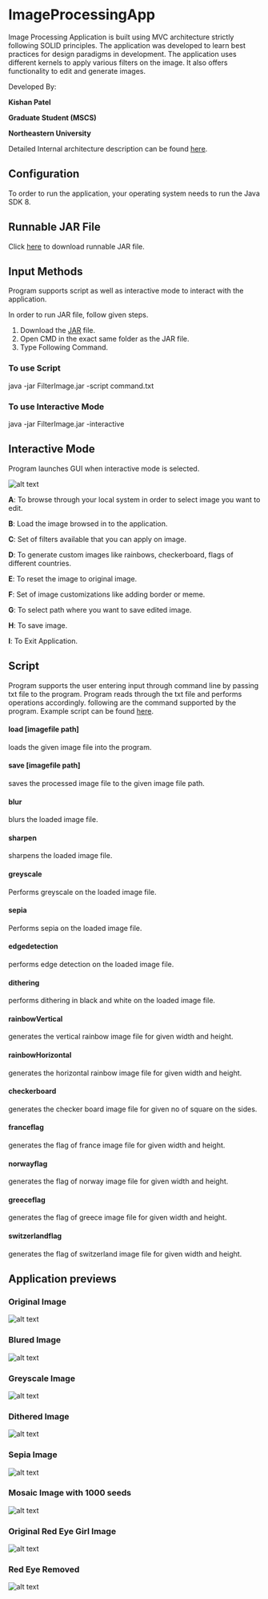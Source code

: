# ImageProcessingApp
Image Processing Application is built using MVC architecture strictly following SOLID principles. The application was developed to learn best practices for design paradigms in development. The application uses different kernels to apply various filters on the image. It also offers functionality to edit and generate images.

Developed By: 

**Kishan Patel**

**Graduate Student (MSCS)**

**Northeastern University**

Detailed Internal architecture description can be found [here](https://github.com/kishanpatel-hub/ImageProcessingApp/blob/master/src/README.md).

## Configuration
To order to run the application, your operating system needs to run the Java SDK 8.

## Runnable JAR File
Click [here](https://github.com/kishanpatel-hub/ImageProcessingApp/raw/master/FilterImage.jar) to download runnable JAR file.

## Input Methods

Program supports script as well as interactive mode to interact with the application. 

In order to run JAR file, follow given steps.

1. Download the [JAR](https://github.com/kishanpatel-hub/ImageProcessingApp/raw/master/FilterImage.jar) file.
2. Open CMD in the exact same folder as the JAR file.
3. Type Following Command.

### To use Script

java -jar FilterImage.jar -script command.txt

### To use Interactive Mode

java -jar FilterImage.jar -interactive


## Interactive Mode

Program launches GUI when interactive mode is selected. 

![alt text](https://github.com/kishanpatel-hub/ImageProcessingApp/raw/master/doc/Images/Screenshot%20(191).png)

**A**: To browse through your local system in order to select image you want to edit. 

**B**: Load the image browsed in to the application.

**C**: Set of filters available that you can apply on image.

**D**: To generate custom images like rainbows, checkerboard, flags of different countries.

**E**: To reset the image to original image.

**F**: Set of image customizations like adding border or meme.

**G**: To select path where you want to save edited image.

**H**: To save image.

**I**: To Exit Application.

## Script 

Program supports the user entering input through command line by passing txt file to the program. Program reads through the txt file and performs operations accordingly. following are the command supported by the program. Example script can be found [here](https://github.com/kishanpatel-hub/ImageProcessingApp/blob/master/command.txt).

#### load [imagefile path]

loads the given image file into the program.

#### save [imagefile path]

saves the processed image file to the given image file path.

#### blur

blurs the loaded image file.

#### sharpen

sharpens the loaded image file.

#### greyscale

Performs greyscale on the loaded image file.

#### sepia

Performs sepia on the loaded image file.

#### edgedetection

performs edge detection on the loaded image file.

#### dithering

performs dithering in black and white on the loaded image file.

#### rainbowVertical

generates the vertical rainbow image file for given width and height.

#### rainbowHorizontal

generates the horizontal rainbow image file for given width and height.

#### checkerboard

generates the checker board image file for given no of square on the sides.

#### franceflag

generates the flag of france image file for given width and height.

#### norwayflag

generates the flag of norway image file for given width and height.

#### greeceflag

generates the flag of greece image file for given width and height.

#### switzerlandflag

generates the flag of switzerland image file for given width and height.

## Application previews

### Original Image

![alt text](https://github.com/kishanpatel-hub/ImageProcessingApp/raw/master/doc/Images/Toronto-Skyline-at-twilight.jpg)

### Blured Image

![alt text](https://github.com/kishanpatel-hub/ImageProcessingApp/raw/master/doc/Images/toronto-skyline-at-twilight_jpg_blured.jpg)

### Greyscale Image

![alt text](https://github.com/kishanpatel-hub/ImageProcessingApp/raw/master/doc/Images/toronto-skyline-at-twilight_jpg_Greyscale.jpg)

### Dithered Image

![alt text](https://github.com/kishanpatel-hub/ImageProcessingApp/raw/master/doc/Images/toronto-skyline-at-twilight_jpg_Greyscale_jpg_Dithering1.jpg)

### Sepia Image

![alt text](https://github.com/kishanpatel-hub/ImageProcessingApp/raw/master/doc/Images/toronto-skyline-at-twilight_jpg_Sepia.jpg)

### Mosaic Image with 1000 seeds

![alt text](https://github.com/kishanpatel-hub/ImageProcessingApp/raw/master/doc/Images/toronto-skyline-at-twilight_jpg_mosaic.jpg)

### Original Red Eye Girl Image

![alt text](https://github.com/kishanpatel-hub/ImageProcessingApp/raw/master/res/RedeyeGirl.png)

### Red Eye Removed

![alt text](https://github.com/kishanpatel-hub/ImageProcessingApp/raw/master/res/Screenshot%20(105).png)





